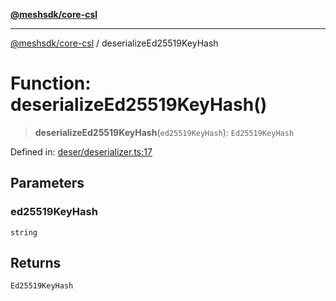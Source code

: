 [**@meshsdk/core-csl**](../README.md)

***

[@meshsdk/core-csl](../globals.md) / deserializeEd25519KeyHash

# Function: deserializeEd25519KeyHash()

> **deserializeEd25519KeyHash**(`ed25519KeyHash`): `Ed25519KeyHash`

Defined in: [deser/deserializer.ts:17](https://github.com/MeshJS/mesh/blob/1abde1553cbd7cf2cf4e40197fc0de9e4a7d0f49/packages/mesh-core-csl/src/deser/deserializer.ts#L17)

## Parameters

### ed25519KeyHash

`string`

## Returns

`Ed25519KeyHash`
